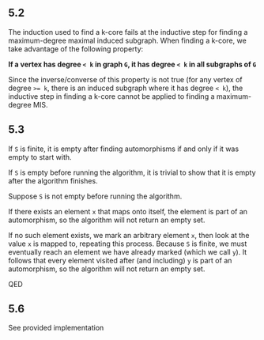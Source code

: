 ## 5.2
The induction used to find a k-core fails at the inductive step for finding a maximum-degree maximal induced subgraph. When finding a k-core, we take advantage of the following property:

**If a vertex has degree `< k` in graph `G`, it has degree `< k` in all subgraphs of `G`**

Since the inverse/converse of this property is not true (for any vertex of degree `>= k`, there is an induced subgraph where it has degree `< k`), the inductive step in finding a k-core cannot be applied to finding a maximum-degree MIS.

## 5.3
If `S` is finite, it is empty after finding automorphisms if and only if it was empty to start with.

If `S` is empty before running the algorithm, it is trivial to show that it is empty after the algorithm finishes.

Suppose `S` is not empty before running the algorithm.

If there exists an element `x` that maps onto itself, the element is part of an automorphism, so the algorithm will not return an empty set.

If no such element exists, we mark an arbitrary element `x`, then look at the value `x` is mapped to, repeating this process. Because `S` is finite, we must eventually reach an element we have already marked (which we call `y`).
It follows that every element visited after (and including) `y` is part of an automorphism, so the algorithm will not return an empty set.

QED

## 5.6
See provided implementation

